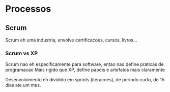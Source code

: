 # Processos
## Scrum
Scrum eh uma industria, envolve certificacoes, cursos, livros…
### Scrum vs XP
Scrum nao eh especificamente para software, entao nao define praticas de programacao
Mais rigido que XP, define papeis e artefatos mais claramente

Desenvolvimento eh dividido em sprints (iteracoes), de periodo curto, de 15 dias ate um mes.
